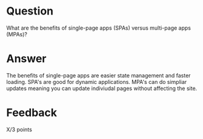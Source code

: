 # Question

What are the benefits of single-page apps (SPAs) versus multi-page apps (MPAs)?

# Answer
The benefits of single-page apps are easier state management and faster loading. SPA's are good for dynamic applications. MPA's can do simpliar updates meaning you can update indiviudal pages without affecting the site.



# Feedback

X/3 points